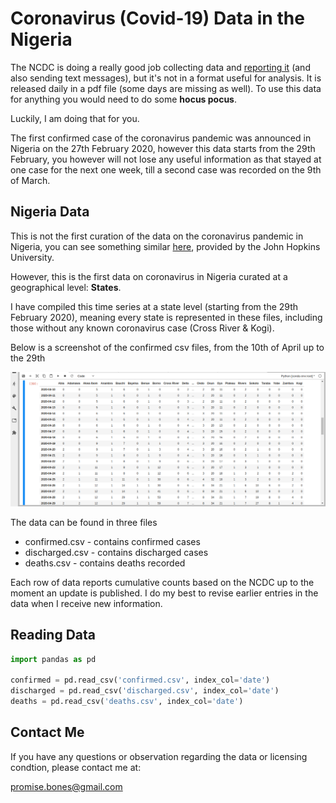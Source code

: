 # Coronavirus (Covid-19) Data in the Nigeria

The NCDC is doing a really good job collecting data and [reporting it](https://ncdc.gov.ng/diseases/sitreps/?cat=14&name=An%20update%20of%20COVID-19%20outbreak%20in%20Nigeria) (and also sending text messages), but it's not in a format useful for analysis. It is released daily in a pdf file (some days are missing as well). To use this data for anything you would need to do some **hocus pocus**.

Luckily, I am doing that for you.

The first confirmed case of the coronavirus pandemic was announced in Nigeria on the 27th February 2020, however this data starts from the 29th February, you however will not lose any useful information as that stayed at one case for the next one week, till a second case was recorded on the 9th of March.

## Nigeria Data

This is not the first curation of the data on the coronavirus pandemic in Nigeria, you can see something similar [here](https://github.com/CSSEGISandData/COVID-19), provided by the John Hopkins University.

However, this is the first data on coronavirus in Nigeria curated at a geographical level: **States**.

I have compiled this time series at a state level (starting from the 29th February 2020), meaning every state is represented in these files, including those without any known coronavirus case (Cross River & Kogi).

Below is a screenshot of the confirmed csv files, from the 10th of April up to the 29th

![confirmed cases](https://github.com/6ones/covid-19-data.ng/blob/master/images/screenshot%20confirmed%20cases.png)

The data can be found in three files

- confirmed.csv - contains confirmed cases
- discharged.csv - contains discharged cases
- deaths.csv - contains deaths recorded

Each row of data reports cumulative counts based on the NCDC up to the moment an update is published. I do my best to revise earlier entries in the data when I receive new information.

## Reading Data

```python
import pandas as pd

confirmed = pd.read_csv('confirmed.csv', index_col='date')
discharged = pd.read_csv('discharged.csv', index_col='date')
deaths = pd.read_csv('deaths.csv', index_col='date')
```

## Contact Me

If you have any questions or observation regarding the data or licensing condtion, please contact me at:

[promise.bones@gmail.com](mailto:promise.bones@gmail.com)
